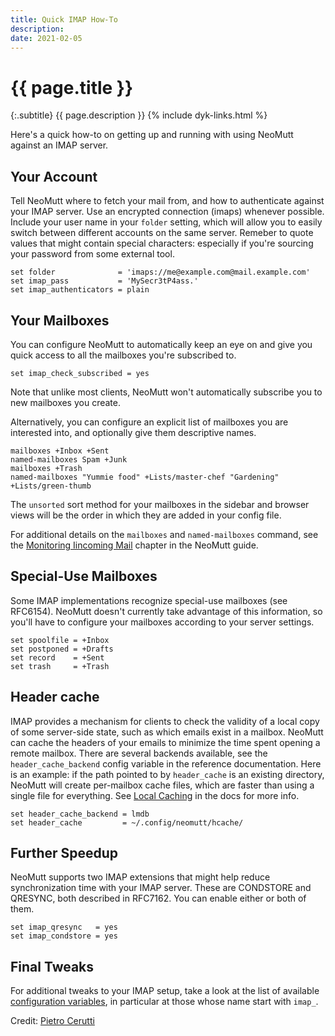 ```yaml
---
title: Quick IMAP How-To
description: 
date: 2021-02-05
---
```


# {{ page.title }}

{:.subtitle}
{{ page.description }}
{% include dyk-links.html %}

Here's a quick how-to on getting up and running with using NeoMutt against an
IMAP server.

## Your Account

Tell NeoMutt where to fetch your mail from, and how to authenticate against
your IMAP server. Use an encrypted connection (imaps) whenever possible.
Include your user name in your `folder` setting, which will allow you to easily
switch between different accounts on the same server. Remeber to quote values
that might contain special characters: especially if you're sourcing your
password from some external tool.

```
set folder              = 'imaps://me@example.com@mail.example.com'
set imap_pass           = 'MySecr3tP4ass.'
set imap_authenticators = plain
```

## Your Mailboxes

You can configure NeoMutt to automatically keep an eye on and give you quick
access to all the mailboxes you're subscribed to.

```
set imap_check_subscribed = yes
```

Note that unlike most clients, NeoMutt won't automatically subscribe you to new
mailboxes you create.

Alternatively, you can configure an explicit list of mailboxes you are
interested into, and optionally give them descriptive names.

```
mailboxes +Inbox +Sent
named-mailboxes Spam +Junk
mailboxes +Trash
named-mailboxes "Yummie food" +Lists/master-chef "Gardening" +Lists/green-thumb
```

The `unsorted` sort method for your mailboxes in the sidebar and browser views
will be the order in which they are added in your config file.

For additional details on the `mailboxes` and `named-mailboxes` command, see
the [Monitoring Iincoming Mail](https://neomutt.org/guide/configuration.html#mailboxes)
chapter in the NeoMutt guide.

## Special-Use Mailboxes

Some IMAP implementations recognize special-use mailboxes (see RFC6154).
NeoMutt doesn't currently take advantage of this information, so you'll have to
configure your mailboxes according to your server settings.

```
set spoolfile = +Inbox
set postponed = +Drafts
set record    = +Sent
set trash     = +Trash
```

## Header cache

IMAP provides a mechanism for clients to check the validity of a local copy of
some server-side state, such as which emails exist in a mailbox. NeoMutt can
cache the headers of your emails to minimize the time spent opening a remote
mailbox. There are several backends available, see the `header_cache_backend`
config variable in the reference documentation. Here is an example: if the path
pointed to by `header_cache` is an existing directory, NeoMutt will create
per-mailbox cache files, which are faster than using a single file for
everything.
See [Local Caching](https://neomutt.org/guide/optionalfeatures.html#caching) in
the docs for more info.

```
set header_cache_backend = lmdb
set header_cache         = ~/.config/neomutt/hcache/
```

## Further Speedup

NeoMutt supports two IMAP extensions that might help reduce synchronization
time with your IMAP server. These are CONDSTORE and QRESYNC, both described in
RFC7162. You can enable either or both of them.

```
set imap_qresync   = yes
set imap_condstore = yes
```

## Final Tweaks

For additional tweaks to your IMAP setup, take a look at the list of available
[configuration variables](https://neomutt.org/guide/reference#variables), in
particular at those whose name start with `imap_`.

Credit: [Pietro Cerutti](https://github.com/gahr)
